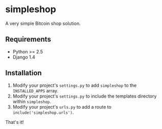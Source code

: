 simpleshop
==========
A very simple Bitcoin shop solution.

Requirements
------------
* Python >= 2.5
* Django 1.4

Installation
------------
1. Modify your project's `settings.py` to add `simpleshop` to the `INSTALLED_APPS` array.
2. Modify your project's `settings.py` to include the templates directory within `simpleshop`.
2. Modify your project's `urls.py` to add a route to `include('simpleshop.urls')`.

That's it!
